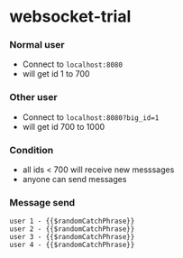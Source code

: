 # websocket-trial


### Normal user
- Connect to `localhost:8080`
- will get id 1 to 700

### Other user
- Connect to `localhost:8080?big_id=1`
- will get id 700 to 1000

### Condition
- all ids < 700 will receive new messsages
- anyone can send messages

### Message send
```
user 1 - {{$randomCatchPhrase}}
user 2 - {{$randomCatchPhrase}}
user 3 - {{$randomCatchPhrase}}
user 4 - {{$randomCatchPhrase}}
```
